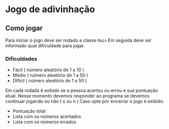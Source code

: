 # Jogo de adivinhação

## Como jogar
Para iniciar o jogo deve ser rodado a classe `Main`
Em seguida deve ser informado qual dificuldade para jogar.
### Dificuldades
 - Fácil ( número aleatório de 1 a 10 )
 - Médio ( número aleatório de 1 a 50 )
 - Difícil ( número aleatório de 1 a 50 )

Em cada rodada é exibido se a pessoa acertou ou errou e sua pontuação atual.
Nesse momento devemos responder ao programa se devemos continuar jogando ou não ( s ou n )
Caso opte por encerrar o jogo é exibido:
- Pontuação total
- Lista com os números acertados
- Lista com os números errados